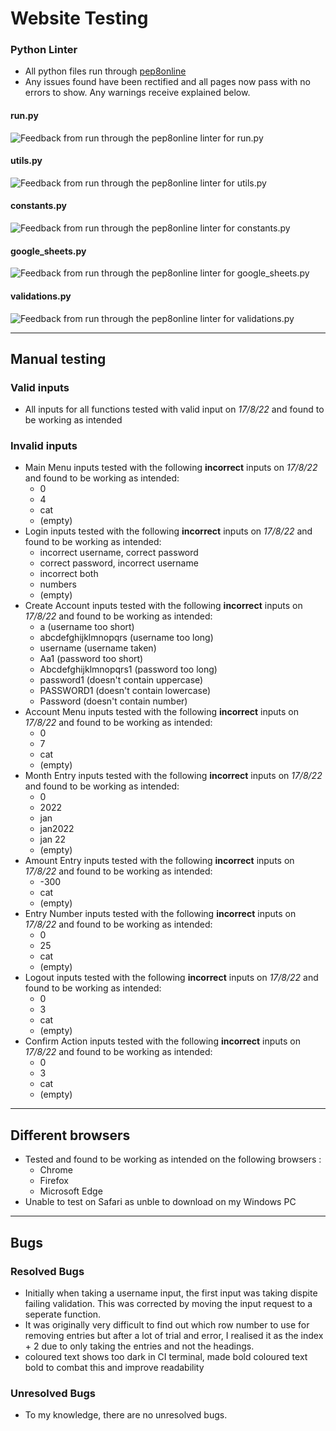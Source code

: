 # Website Testing

###  Python Linter
- All python files run through [pep8online](http://pep8online.com/)
- Any issues found have been rectified and all pages now pass with no errors to show. Any warnings receive explained below.

#### run.py
![Feedback from run through the pep8online linter for run.py](/assets/images/run-result.png)

#### utils.py
![Feedback from run through the pep8online linter for utils.py](/assets/images/utils-result.png)

#### constants.py
![Feedback from run through the pep8online linter for constants.py](/assets/images/constants-result.png)

#### google_sheets.py
![Feedback from run through the pep8online linter for google_sheets.py](/assets/images/gsheet-result.png)

#### validations.py
![Feedback from run through the pep8online linter for validations.py](/assets/images/validations-result.png)

---
## Manual testing

### Valid inputs
- All inputs for all functions tested with valid input on *17/8/22* and found to be working as intended

### Invalid inputs
- Main Menu inputs tested with the following **incorrect** inputs on *17/8/22* and found to be working as intended:
    - 0
    - 4
    - cat
    - (empty)
- Login inputs tested with the following **incorrect** inputs on *17/8/22* and found to be working as intended:
    - incorrect username, correct password
    - correct password, incorrect username
    - incorrect both
    - numbers
    - (empty)
- Create Account inputs tested with the following **incorrect** inputs on *17/8/22* and found to be working as intended:
    - a (username too short)
    - abcdefghijklmnopqrs (username too long)
    - username (username taken)
    - Aa1 (password too short)
    - Abcdefghijklmnopqrs1 (password too long)
    - password1 (doesn't contain uppercase)
    - PASSWORD1 (doesn't contain lowercase)
    - Password (doesn't contain number)
- Account Menu inputs tested with the following **incorrect** inputs on *17/8/22* and found to be working as intended:
    - 0
    - 7
    - cat
    - (empty)
- Month Entry inputs tested with the following **incorrect** inputs on *17/8/22* and found to be working as intended:
    - 0
    - 2022
    - jan
    - jan2022
    - jan 22
    - (empty)
- Amount Entry inputs tested with the following **incorrect** inputs on *17/8/22* and found to be working as intended:
    - -300
    - cat
    - (empty)
- Entry Number inputs tested with the following **incorrect** inputs on *17/8/22* and found to be working as intended:
    - 0
    - 25
    - cat
    - (empty)
- Logout inputs tested with the following **incorrect** inputs on *17/8/22* and found to be working as intended:
    - 0
    - 3
    - cat
    - (empty)
- Confirm Action inputs tested with the following **incorrect** inputs on *17/8/22* and found to be working as intended:
    - 0
    - 3
    - cat
    - (empty)


---
## Different browsers
- Tested and found to be working as intended on the following browsers :
    - Chrome
    - Firefox
    - Microsoft Edge
- Unable to test on Safari as unble to download on my Windows PC

---
## Bugs
### Resolved Bugs
- Initially when taking a username input, the first input was taking dispite failing validation. This was corrected by moving the input request to a seperate function.
- It was originally very difficult to find out which row number to use for removing entries but after a lot of trial and error, I realised it as the index + 2 due to only taking the entries and not the headings. 
- coloured text shows too dark in CI terminal, made bold coloured text bold to combat this and improve readability

### Unresolved Bugs
- To my knowledge, there are no unresolved bugs.
